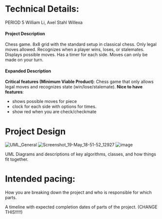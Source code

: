 
# Technical Details:

PERIOD 5
William Li, Axel Stahl
Willexa
#### Project Description
Chess game. 8x8 grid with the standard setup in classical chess. 
Only legal moves allowed. Recognizes when a player wins, loses, or stalemates.
Displays possible moves. Has a timer for each side. Moves can only be made on your turn.
#### Expanded Description
**Critical features (Minimum Viable Product)**: Chess game that only allows legal moves and recognizes state (win/lose/stalemate).
**Nice to have features**: 
 - shows possible moves for piece
 - clock for each side with options for times.
 - show red when you are check/checkmate

# Project Design
![UML_General](https://github.com/user-attachments/assets/79ec5cd5-d28b-4991-bf71-fc19c1d79392)
![Screenshot_19-May_18-51-52_12927](https://github.com/user-attachments/assets/e7989f89-232b-48fa-8028-5bf85ef1fa73)
![image](https://github.com/user-attachments/assets/9d26ec4c-0cfe-4da3-8900-8d9a844a361c)

UML Diagrams and descriptions of key algorithms, classes, and how things fit together.


    
# Intended pacing:

How you are breaking down the project and who is responsible for which parts.

A timeline with expected completion dates of parts of the project. (CHANGE THIS!!!!!)

